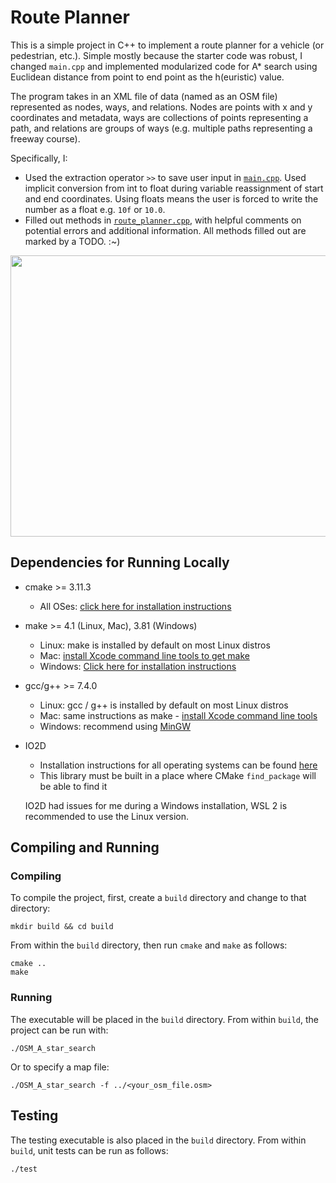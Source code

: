 # Route Planner

This is a simple project in C++ to implement a route planner for a vehicle (or pedestrian, etc.).
Simple mostly because the starter code was robust, I changed `main.cpp` and implemented modularized
code for A* search using Euclidean distance from point to end point as the h(euristic) value.

The program takes in an XML file of data (named as an OSM file) represented as nodes, ways, and relations.
Nodes are points with x and y coordinates and metadata, ways are collections of points representing a path, 
and relations are groups of ways (e.g. multiple paths representing a freeway course). 

Specifically, I:

- Used the extraction operator `>>` to save user input in [`main.cpp`](). Used implicit conversion from int to float 
during variable reassignment of start and end coordinates. Using floats means the user is forced to write the
number as a float e.g. `10f` or `10.0`.
- Filled out methods in [`route_planner.cpp`](), with helpful comments on potential errors and additional information.
All methods filled out are marked by a TODO. :~)


<img src="map.png" width="600" height="450" />


## Dependencies for Running Locally
* cmake >= 3.11.3
  * All OSes: [click here for installation instructions](https://cmake.org/install/)
* make >= 4.1 (Linux, Mac), 3.81 (Windows)
  * Linux: make is installed by default on most Linux distros
  * Mac: [install Xcode command line tools to get make](https://developer.apple.com/xcode/features/)
  * Windows: [Click here for installation instructions](http://gnuwin32.sourceforge.net/packages/make.htm)
* gcc/g++ >= 7.4.0
  * Linux: gcc / g++ is installed by default on most Linux distros
  * Mac: same instructions as make - [install Xcode command line tools](https://developer.apple.com/xcode/features/)
  * Windows: recommend using [MinGW](http://www.mingw.org/)
* IO2D
  * Installation instructions for all operating systems can be found [here](https://github.com/cpp-io2d/P0267_RefImpl/blob/master/BUILDING.md)
  * This library must be built in a place where CMake `find_package` will be able to find it

  IO2D had issues for me during a Windows installation, WSL 2 is recommended to use the Linux version.

## Compiling and Running

### Compiling
To compile the project, first, create a `build` directory and change to that directory:
```
mkdir build && cd build
```
From within the `build` directory, then run `cmake` and `make` as follows:
```
cmake ..
make
```
### Running
The executable will be placed in the `build` directory. From within `build`, the project can be run with:

```
./OSM_A_star_search
```
Or to specify a map file:
```
./OSM_A_star_search -f ../<your_osm_file.osm>
```

## Testing

The testing executable is also placed in the `build` directory. From within `build`,  unit tests can be run as follows:
```
./test
```

